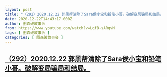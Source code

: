 ```yaml
---
layout: post
title: "（292）2020.12.22 郭黑帮清除了Sara侯小宝和铅笔小哥。破解变局骗局和结局。"
date: 2020-12-22T14:43:17.000Z
author: 图森破故事会
from: https://www.youtube.com/watch?v=LqfB-sARqvM
tags: [ 图森破故事会 ]
categories: [ 图森破故事会 ]
---
```

<!--1608648197000-->
[（292）2020.12.22 郭黑帮清除了Sara侯小宝和铅笔小哥。破解变局骗局和结局。](https://www.youtube.com/watch?v=LqfB-sARqvM)
------

<div>

</div>
